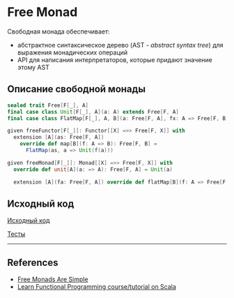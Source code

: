 # Free Monad 

Свободная монада обеспечивает:
- абстрактное синтаксическое дерево (AST - _abstract syntax tree_) для выражения монадических операций
- API для написания интерпретаторов, которые придают значение этому AST


## Описание свободной монады

```scala
sealed trait Free[F[_], A]
final case class Unit[F[_], A](a: A) extends Free[F, A]
final case class FlatMap[F[_], A, B](a: Free[F, A], fx: A => Free[F, B]) extends Free[F, B]

given freeFunctor[F[_]]: Functor[[X] =>> Free[F, X]] with
  extension [A](as: Free[F, A])
    override def map[B](f: A => B): Free[F, B] =
      FlatMap(as, a => Unit(f(a)))

given freeMonad[F[_]]: Monad[[X] =>> Free[F, X]] with
  override def unit[A](a: => A): Free[F, A] = Unit(a)

  extension [A](fa: Free[F, A]) override def flatMap[B](f: A => Free[F, B]): Free[F, B] = FlatMap(fa, f)
```

## Исходный код

[Исходный код](https://gitflic.ru/project/artemkorsakov/scalabook/blob?file=examples%2Fsrc%2Fmain%2Fscala%2Ftypeclass%2Fmonad%2FFree.scala&plain=1)

[Тесты](https://gitflic.ru/project/artemkorsakov/scalabook/blob?file=examples%2Fsrc%2Ftest%2Fscala%2Ftypeclass%2Fmonad%2FFreeSuite.scala)


---

## References

- [Free Monads Are Simple](https://underscore.io/blog/posts/2015/04/14/free-monads-are-simple.html)
- [Learn Functional Programming course/tutorial on Scala](https://github.com/dehun/learn-fp) 
